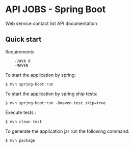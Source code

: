# API JOBS - Spring Boot


Web service contact list API documentation

## Quick start

Requirements

```
    -JAVA 8
    -MAVEN
```
To start the application by spring:

```
$ mvn spring-boot:run
```
To start the application by spring ship tests:

```
$ mvn spring-boot:run -Dmaven.test.skip=true
```
Execute tests :

```
$ mvn clean test
```

To generate the application jar run the following command:

```
$ mvn package
```
